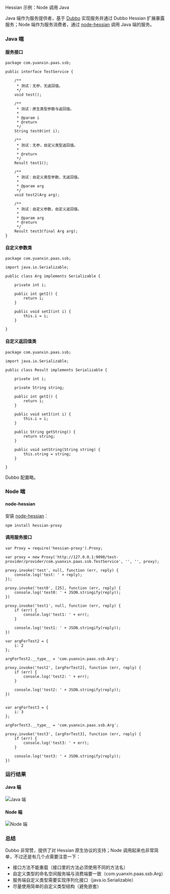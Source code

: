 Hessian 示例：Node 调用 Java

Java 端作为服务提供者，基于 [Dubbo](https://github.com/alibaba/dubbo) 实现服务并通过 Dubbo Hessian 扩展暴露服务；Node 端作为服务消费者，通过 [node-hessian](https://github.com/villadora/node-hessian) 调用 Java 端的服务。

### Java 端

#### 服务接口

```
package com.yuanxin.paas.ssb;
 
public interface TestService {
 
    /**
     * 测试：无参，无返回值。
     */
    void test();
     
    /**
     * 测试：原生类型参数与返回值。
     * 
     * @param i
     * @return 
     */
    String test0(int i);
     
    /**
     * 测试：无参，自定义类型返回值。
     * 
     * @return 
     */
    Result test1();
     
    /**
     * 测试：自定义类型参数，无返回值。
     * 
     * @param arg 
     */
    void test2(Arg arg);
     
    /**
     * 测试：自定义参数，自定义返回值。
     * 
     * @param arg
     * @return 
     */
    Result test3(final Arg arg);
}
```

#### 自定义参数类

```
package com.yuanxin.paas.ssb;
 
import java.io.Serializable;
 
public class Arg implements Serializable {
 
    private int i;
 
    public int getI() {
        return i;
    }
 
    public void setI(int i) {
        this.i = i;
    }
 
}
```

#### 自定义返回值类

```
package com.yuanxin.paas.ssb;
 
import java.io.Serializable;
 
public class Result implements Serializable {
 
    private int i;
 
    private String string;
 
    public int getI() {
        return i;
    }
 
    public void setI(int i) {
        this.i = i;
    }
 
    public String getString() {
        return string;
    }
 
    public void setString(String string) {
        this.string = string;
    }
 
}
```

Dubbo 配置略。

### Node 端

#### node-hessian

安装 [node-hessian](https://github.com/villadora/node-hessian)：

```
npm install hessian-proxy
```

#### 调用服务接口

```
var Proxy = require('hessian-proxy').Proxy;
 
var proxy = new Proxy('http://127.0.0.1:9098/test-provider/provider/com.yuanxin.paas.ssb.TestService', '', '', proxy);
 
proxy.invoke('test', null, function (err, reply) {
    console.log('test: ' + reply);
});
 
proxy.invoke('test0', [25], function (err, reply) {
    console.log('test0: ' + JSON.stringify(reply));
})
 
proxy.invoke('test1', null, function (err, reply) {
    if (err) {
        console.log('test1: ' + err);
    }
 
    console.log('test1: ' + JSON.stringify(reply));
})
 
var argForTest2 = {
    i: 2
};
 
argForTest2.__type__ = 'com.yuanxin.paas.ssb.Arg';
 
proxy.invoke('test2', [argForTest2], function (err, reply) {
    if (err) {
        console.log('test2: ' + err);
    }
 
    console.log('test2: ' + JSON.stringify(reply));
})
 
 
var argForTest3 = {
    i: 3
};
 
argForTest3.__type__ = 'com.yuanxin.paas.ssb.Arg';
 
proxy.invoke('test3', [argForTest3], function (err, reply) {
    if (err) {
        console.log('test3: ' + err);
    }
 
    console.log('test3: ' + JSON.stringify(reply));
})
```

### 运行结果

#### Java 端

![Java 端](https://oojduq.dm2304.livefilestore.com/y2py0LBG1b1FvLtEbu06GyRtHlJupy8dqaq_o0KNF5HoezRo2TvSMWc4OtrRZubhn9GRcUpZokO9ckrOfv5V8b8KoNLg8wQtZPKIickLNaTsuw/hessian-java.png?psid=1)

#### Node 端

![Node 端](https://oojduq.dm2301.livefilestore.com/y2pxuLkG4il3ohi2PsC6XlEr0q2daXHtATcpiFAS05PlCJX3zzpOWlAS_IedLT5851lD6UoLCYHCwzrsV9ouLWzkA9mj8FwJaIXiYljHMNRhiY/hessian-node.png?psid=1)

### 总结

Dubbo 非常赞，提供了对 Hessian 原生协议的支持；Node 调用起来也非常简单，不过还是有几个点需要注意一下：

* 接口方法不能重载（接口里的方法必须使用不同的方法名）
* 自定义类型的命名空间服务端与消费端要一致（com.yuanxin.paas.ssb.Arg）
* 服务端自定义类型需要实现序列化接口（java.io.Serializable）
* 尽量使用简单的自定义类型结构（避免嵌套）

